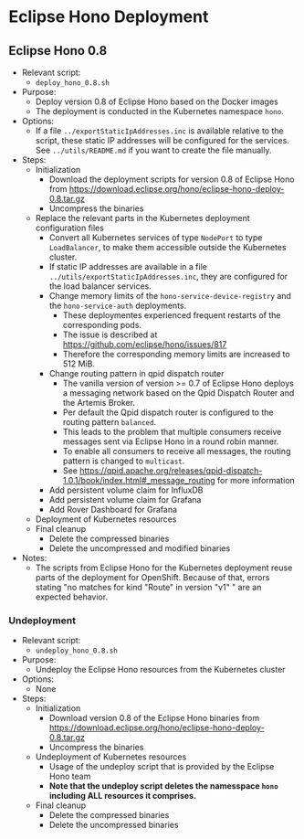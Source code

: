 <!--
******************************************************************************
Copyright (c) 2019 Bosch Software Innovations GmbH.
All rights reserved. This program and the accompanying materials
are made available under the terms of the Eclipse Public License v2.0
which accompanies this distribution, and is available at
https://www.eclipse.org/org/documents/epl-2.0/index.php
***************************************************************************** 
-->
# Eclipse Hono Deployment

## Eclipse Hono 0.8

* Relevant script:
  * `deploy_hono_0.8.sh`
* Purpose:
  * Deploy version 0.8 of Eclipse Hono based on the Docker images
  * The deployment is conducted in the Kubernetes namespace `hono`.
* Options:
  * If a file `../exportStaticIpAddresses.inc` is available relative to the script, these static IP addresses will be configured for the services. See `../utils/README.md` if you want to create the file manually.
* Steps:
  * Initialization
    * Download the deployment scripts for version 0.8 of Eclipse Hono from https://download.eclipse.org/hono/eclipse-hono-deploy-0.8.tar.gz
    * Uncompress the binaries
  * Replace the relevant parts in the Kubernetes deployment configuration files
    * Convert all Kubernetes services of type `NodePort` to type `LoadBalancer`, to make them accessible outside the Kubernetes cluster.
    * If static IP addresses are available in a file `../utils/exportStaticIpAddresses.inc`, they are configured for the load balancer services.
    * Change memory limits of the `hono-service-device-registry` and the `hono-service-auth` deployments.
      * These deploymentes experienced frequent restarts of the corresponding pods.
      * The issue is described at https://github.com/eclipse/hono/issues/817
      * Therefore the corresponding memory limits are increased to 512 MiB.
    * Change routing pattern in qpid dispatch router
      * The vanilla version of version >= 0.7 of Eclipse Hono deploys a messaging network based on the Qpid Dispatch Router and the Artemis Broker.
      * Per default the Qpid dispatch router is configured to the routing pattern `balanced`.
      * This leads to the problem that multiple consumers receive messages sent via Eclipse Hono in a round robin manner.
      * To enable all consumers to receive all messages, the routing pattern is changed to `multicast`.
      * See https://qpid.apache.org/releases/qpid-dispatch-1.0.1/book/index.html#_message_routing for more information
    * Add persistent volume claim for InfluxDB
    * Add persistent volume claim for Grafana
    * Add Rover Dashboard for Grafana
  * Deployment of Kubernetes resources
  * Final cleanup
    * Delete the compressed binaries
    * Delete the uncompressed and modified binaries  
* Notes:
  * The scripts from Eclipse Hono for the Kubernetes deployment reuse parts of the deployment for OpenShift. Because of that, errors stating "no matches for kind "Route" in version "v1" " are an expected behavior.



### Undeployment

* Relevant script:
  * `undeploy_hono_0.8.sh`
* Purpose:
  * Undeploy the Eclipse Hono resources from the Kubernetes cluster
* Options:
  * None
* Steps:
  * Initialization
    * Download version 0.8 of the Eclipse Hono binaries from https://download.eclipse.org/hono/eclipse-hono-deploy-0.8.tar.gz
    * Uncompress the binaries
  * Undeployment of Kubernetes resources
    * Usage of the undeploy script that is provided by the Eclipse Hono team
    * **Note that the undeploy script deletes the namesspace `hono` including ALL resources it comprises.**
  * Final cleanup
    * Delete the compressed binaries
    * Delete the uncompressed binaries